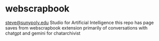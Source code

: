 # webscrapbook
steve@sunypoly.edu
Studio for Artificial Intelligence
this repo has page saves from webscrapbook extension primarily of conversations with chatgpt and gemini for chatarchivist
